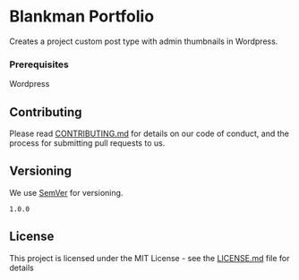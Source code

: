 # Blankman Portfolio

Creates a project custom post type with admin thumbnails in Wordpress.

### Prerequisites

Wordpress

## Contributing

Please read [CONTRIBUTING.md](https://github.com/richalexander78/blankman-portfolio/blob/master/CONTRIBUTING.md) for details on our code of conduct, and the process for submitting pull requests to us.

## Versioning

We use [SemVer](http://semver.org/) for versioning.

```
1.0.0
```

## License

This project is licensed under the MIT License - see the [LICENSE.md](LICENSE.md) file for details
